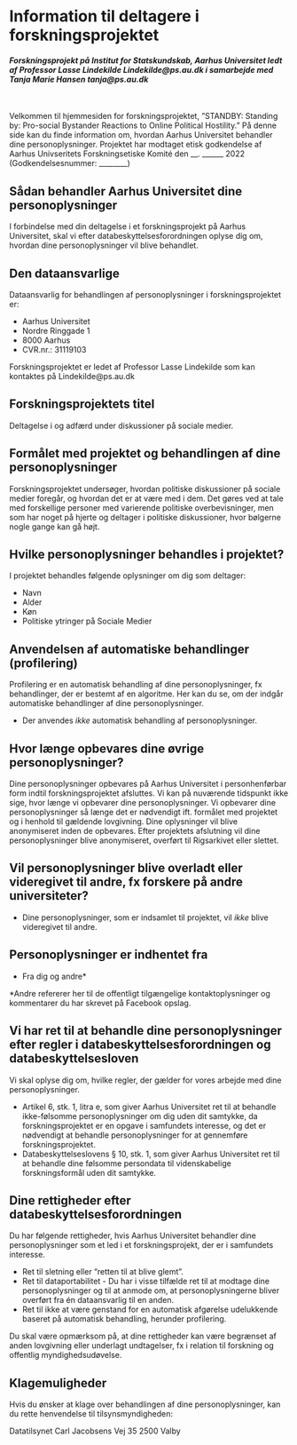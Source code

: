 <html>
<body>

<h1>Information til deltagere i forskningsprojektet</h1>
<p> </p>
<h4><em>Forskningsprojekt på Institut for Statskundskab, Aarhus Universitet ledt af Professor Lasse Lindekilde Lindekilde@ps.au.dk i samarbejde med Tanja Marie Hansen tanja@ps.au.dk</em></h4><br>

<p>Velkommen til hjemmesiden for forskningsprojektet, ”STANDBY: Standing by: Pro-social Bystander Reactions to Online Political Hostility.” 
På denne side kan du finde information om, hvordan Aarhus Universitet behandler dine personoplysninger. 
Projektet har modtaget etisk godkendelse af Aarhus Univseritets Forskningsetiske Komité den __. ______ 2022 (Godkendelsesnummer: ________)</p>

<h2>Sådan behandler Aarhus Universitet dine personoplysninger</h2>
<p>I forbindelse med din deltagelse i et forskningsprojekt på Aarhus Universitet, skal vi efter databeskyttelsesforordningen oplyse dig om, hvordan dine personoplysninger vil blive behandlet.</p>

<h2>Den dataansvarlige</h2>

<p>Dataansvarlig for behandlingen af personoplysninger i forskningsprojektet er:</p>
<ul>
  <li>Aarhus Universitet</li>
  <li>Nordre Ringgade 1</li>
  <li>8000 Aarhus</li>
  <li>CVR.nr.: 31119103</li>
</ul>
<p>Forskningsprojektet er ledet af Professor Lasse Lindekilde som kan kontaktes på Lindekilde@ps.au.dk</p>

<p> </p>

<h2>Forskningsprojektets titel</h2>
<p>Deltagelse i og adfærd under diskussioner på sociale medier.</p>

<p> </p>

<h2>Formålet med projektet og behandlingen af dine personoplysninger</h2>
<p>Forskningsprojektet undersøger, hvordan politiske diskussioner på sociale medier foregår, og hvordan det er at være med i dem. 
Det gøres ved at tale med forskellige personer med varierende politiske overbevisninger, men som har noget på hjerte og deltager i politiske diskussioner, 
hvor bølgerne nogle gange kan gå højt.</p>

<p> </p>

<h2>Hvilke personoplysninger behandles i projektet?</h2>
<p>I projektet behandles følgende oplysninger om dig som deltager:</p>
<ul>
  <li>Navn</li>
  <li>Alder</li>
  <li>Køn</li>
  <li>Politiske ytringer på Sociale Medier</li>
 </ul>
 
 <p> </p>
 
 <h2>Anvendelsen af automatiske behandlinger (profilering)</h2>
 <p>Profilering er en automatisk behandling af dine personoplysninger, fx behandlinger, der er bestemt af en algoritme. 
 Her kan du se, om der indgår automatiske behandlinger af dine personoplysninger.</p>
 <ul>
  <li>Der anvendes <em>ikke</em> automatisk behandling af personoplysninger.</li>
 </ul>
 
 <h2>Hvor længe opbevares dine øvrige personoplysninger?</h2>
 <p>Dine personoplysninger opbevares på Aarhus Universitet i personhenførbar form indtil forskningsprojektet afsluttes. 
 Vi kan på nuværende tidspunkt ikke sige, hvor længe vi opbevarer dine personoplysninger. 
 Vi opbevarer dine personoplysninger så længe det er nødvendigt ift. formålet med projektet og i henhold til gældende lovgivning. 
 Dine oplysninger vil blive anonymiseret inden de opbevares. Efter projektets afslutning vil dine personoplysninger blive anonymiseret, overført til Rigsarkivet eller slettet.</p>

<h2>Vil personoplysninger blive overladt eller videregivet til andre, fx forskere på andre universiteter?</h2>
 <ul>
  <li>Dine personoplysninger, som er indsamlet til projektet, vil <em>ikke</em> blive videregivet til andre.</li>
 </ul>
 
 <h2>Personoplysninger er indhentet fra</h2>
  <ul>
  <li>Fra dig og andre*</li>
 </ul>
 
<p>*Andre refererer her til de offentligt tilgængelige kontaktoplysninger og kommentarer du har skrevet på Facebook opslag.</p>

<h2>Vi har ret til at behandle dine personoplysninger efter regler i databeskyttelsesforordningen og databeskyttelsesloven</h2>
<p>Vi skal oplyse dig om, hvilke regler, der gælder for vores arbejde med dine personoplysninger.</p>
<ul>
  <li>Artikel 6, stk. 1, litra e, som giver Aarhus Universitet ret til at behandle ikke-følsomme personoplysninger om dig uden dit samtykke, da forskningsprojektet er en opgave i samfundets interesse, og det er nødvendigt at behandle personoplysninger for at gennemføre forskningsprojektet.</li>
  <li>Databeskyttelseslovens § 10, stk. 1, som giver Aarhus Universitet ret til at behandle dine følsomme persondata til videnskabelige forskningsformål uden dit samtykke.</li>
 </ul>
 
 <h2>Dine rettigheder efter databeskyttelsesforordningen</h2>
 <p>Du har følgende rettigheder, hvis Aarhus Universitet behandler dine personoplysninger som et led i et forskningsprojekt, der er i samfundets interesse.</p>
 <ul>
  <li>Ret til sletning eller “retten til at blive glemt”.</li>
  <li>Ret til dataportabilitet - Du har i visse tilfælde ret til at modtage dine personoplysninger og til at anmode om, at personoplysningerne bliver overført fra én dataansvarlig til en anden.</li>
  <li>Ret til ikke at være genstand for en automatisk afgørelse udelukkende baseret på automatisk behandling, herunder profilering.</li>
  </ul>
  <p>Du skal være opmærksom på, at dine rettigheder kan være begrænset af anden lovgivning eller underlagt undtagelser, fx i relation til forskning og offentlig myndighedsudøvelse.</p>
  
  <h2>Klagemuligheder</h2>
  <p>Hvis du ønsker at klage over behandlingen af dine personoplysninger, kan du rette henvendelse til tilsynsmyndigheden:</p>
  <p>Datatilsynet Carl Jacobsens Vej 35 2500 Valby</p>

